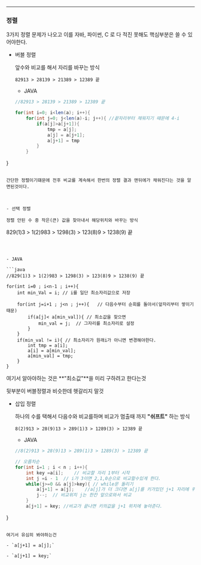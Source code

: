-----------

### 정렬

3가지 정렬 문제가 나오고 이를 자바, 파이썬, C 로 다 적진 못해도 핵심부분은 쓸 수 있어야한다.

- 버블 정렬

  앞수와 비교를 해서 자리를 바꾸는 방식

  ```
  82913 > 28139 > 21389 > 12389 끝
  ```

  

  - JAVA

  ```java
  //82913 > 28139 > 21389 > 12389 끝
  
  for(int i=0; i<len(a); i++){
      for(int j=0; j<len(a)-i; j++){ //끝자리부터 채워지기 때문에 4-i
          if(a[j]>a[j+1]){
              tmp = a[j];
              a[j] = a[j+1];
              a[j+1] = tmp
          }
      }
}
  ```
  
  간단한 정렬이기떄문에 전후 비교를 계속해서 한번의 정렬 결과 맨뒤에가 채워진다는 것을 알면된것이다.



- 선택 정렬

  정렬 안된 수 중 작은(큰) 값을 찾아내서 해당위치와 바꾸는 방식 

  ```
  829(1)3 > 1(2)983 > 1298(3) > 123(8)9 > 1238(9) 끝
  ```

  

  - JAVA

  ```java
  //829(1)3 > 1(2)983 > 1298(3) > 123(8)9 > 1238(9) 끝
  
  for(int i=0 ; i<n-1 ; i++){
      int min_Val = i; // i를 일단 최소자리값으로 저장
      
      for(int j=i+1 ; j<n ; j++){	// 다음수부터 순회를 돌아서(앞자리부터 쌓이기때문) 
          if(a[j]< a[min_val]){ // 최소값을 찾으면 
              min_val = j;	// 그자리를 최소자리로 설정
          }
      }
      if(min_val != i){	// 최소자리가 원래i가 아니면 변경해야한다.
          int tmp = a[i];
          a[i] = a[min_val];
          a[min_val] = tmp;
      }
  }
  ```

  여기서 알아야하는 것은 **"최소값"**을 미리 구하려고 한다는것

  뒷부분이 버블정렬과 비슷한데 헷갈리지 말것

  

- 삽입 정렬

  하나의 수를 택해서 다음수와 비교를하며 비교가 멈출때 까지 **"쉬프트"** 하는 방식

  ```
  8(2)913 > 28(9)13 > 289(1)3 > 1289(3) > 12389 끝
  ```

  

  - JAVA

  ```java
  //8(2)913 > 28(9)13 > 289(1)3 > 1289(3) > 12389 끝
  
  // 오름차순
  for(int i=1 ; i < n ; i++){
      int key =a[i];	// 비교할 자리 1부터 시작
      int j =i - 1	// i가 3이면 2,1,0순으로 비교할수있게 한다.
      while(j>=0 && a[j]>key){ // while문 돌리기
          a[j+1] = a[j];	//a[j]가 더 크다면 a[j]를 키가있던 j+1 자리에 위치시킨다.
          j--;	// 비교위치 j는 한칸 앞으로와서 비교
      }
      a[j+1] = key; //비교가 끝나면 키의값을 j+1 위치에 놓아준다.
}
  ```

  여기서 유심히 봐야하는건 

  - `a[j+1] = a[j];`
  
  - `a[j+1] = key;` 


